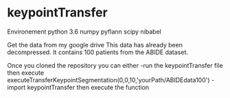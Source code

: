 # keypointTransfer


Environement
python 3.6
numpy
pyflann
scipy
nibabel

Get the data from my google drive
This data has already been decompressed. It contains 100 patients from the ABIDE dataset.

Once you cloned the repository you can either 
-run the keypointTransfer file then execute executeTransferKeypointSegmentation(0,0,10,'yourPath/ABIDEdata100')
-import keypointTransfer then execute the function


